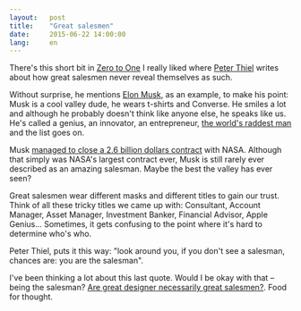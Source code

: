 ```yaml
---
layout:   post
title:    "Great salesmen"
date:     2015-06-22 14:00:00
lang:     en
---
```


There's this short bit in [Zero to One](http://zerotoonebook.com) I really liked where [Peter Thiel](http://en.wikipedia.org/wiki/Peter_Thiel) writes about how great salesmen never reveal themselves as such.

Without surprise, he mentions [Elon Musk](http://en.wikipedia.org/wiki/Elon_Musk), as an example, to make his point: Musk is a cool valley dude, he wears t-shirts and Converse. He smiles a lot and although he probably doesn't think like anyone else, he speaks like us. He's called a genius, an innovator, an entrepreneur, [the world's raddest man](http://waitbutwhy.com/2015/05/elon-musk-the-worlds-raddest-man.html) and the list goes on.

Musk [managed to close a 2.6 billion dollars contract](http://qz.com/281619/what-it-took-for-elon-musks-spacex-to-disrupt-boeing-leapfrog-nasa-and-become-a-serious-space-company/) with NASA. Although that simply was NASA's largest contract ever, Musk is still rarely ever described as an amazing salesman. Maybe the best the valley has ever seen?

Great salesmen wear different masks and different titles to gain our trust. Think of all these tricky titles we came up with: Consultant, Account Manager, Asset Manager, Investment Banker, Financial Advisor, Apple Genius... Sometimes, it gets confusing to the point where it's hard to determine who's who.

Peter Thiel, puts it this way: "look around you, if you don't see a salesman, chances are: you are the salesman".

I've been thinking a lot about this last quote. Would I be okay with that – being the salesman? [Are great designer necessarily great salesmen?](http://muledesign.com/2014/09/13-ways-designers-screw-up-client-presentations). Food for thought.










